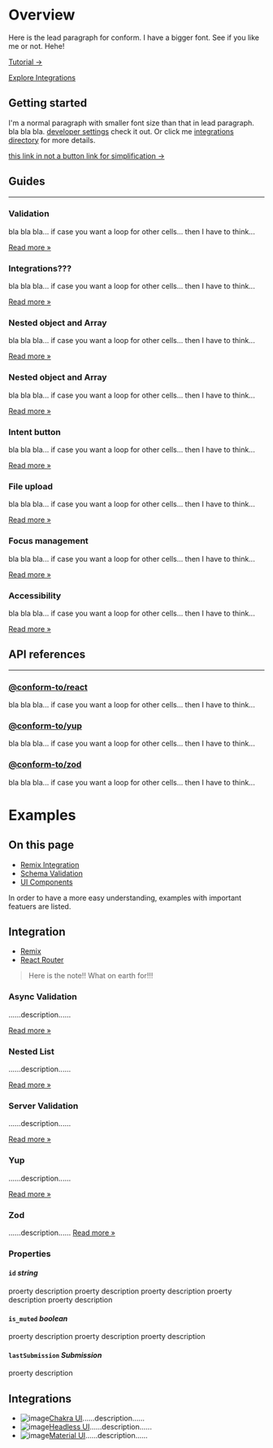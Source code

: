 # Overview

<!-- lead -->

Here is the lead paragraph for conform. I have a bigger font. See if you like me or not. Hehe!

<!-- /lead -->

<!-- button -->

[Tutorial &rarr;](/docs/tutorial.md)

<!-- /button -->
<!-- button variant="outline"-->

[Explore Integrations](/docs/integrations.md)

<!-- /button -->

## Getting started

I'm a normal paragraph with smaller font size than that in lead paragraph. bla bla bla. [developer settings](#) check it out. Or click me [integrations directory](/docs/integrations.md) for more details.

[this link in not a button link for simplification &rarr;](/docs/integrations.md)

## Guides

---

<!-- grid type="sdk" -->

### Validation

bla bla bla... if case you want a loop for other cells... then I have to think...

[Read more &raquo;](/docs/validation.md)

### Integrations???

bla bla bla... if case you want a loop for other cells... then I have to think...

[Read more &raquo;](/docs/integrations.md)

### Nested object and Array

bla bla bla... if case you want a loop for other cells... then I have to think...

[Read more &raquo;](/docs/configuration.md)

### Nested object and Array

bla bla bla... if case you want a loop for other cells... then I have to think...

[Read more &raquo;](/docs/configuration.md)

### Intent button

bla bla bla... if case you want a loop for other cells... then I have to think...

[Read more &raquo;](/docs/intent-button.md)

### File upload

bla bla bla... if case you want a loop for other cells... then I have to think...

[Read more &raquo;](/docs/file-upload.md)

### Focus management

bla bla bla... if case you want a loop for other cells... then I have to think...

[Read more &raquo;](/docs/focus-management.md)

### Accessibility

bla bla bla... if case you want a loop for other cells... then I have to think...

[Read more &raquo;](/docs/accessibility.md)

<!-- /grid -->

## API references

---

<!-- resources -->

### [@conform-to/react](/api/react)

bla bla bla... if case you want a loop for other cells... then I have to think...

### [@conform-to/yup](/api/yup)

bla bla bla... if case you want a loop for other cells... then I have to think...

### [@conform-to/zod](/api/zod)

bla bla bla... if case you want a loop for other cells... then I have to think...

<!-- /resources -->

# Examples

<!-- aside -->

## On this page

- [Remix Integration](#remix-integration)
- [Schema Validation](#schema-validation)
- [UI Components](#ui-components)

<!-- /aside -->

<!-- lead -->

In order to have a more easy understanding, examples with important featuers are listed.

<!-- /lead -->

## Integration

- [Remix](/examples/remix)
- [React Router](/examples/react-router)

> Here is the note!! What on earth for!!!

<!-- grid -->

### Async Validation

......description......

[Read more &raquo;](/examples/async-validation)

### Nested List

......description......

[Read more &raquo;](/examples/nested-list)

### Server Validation

......description......

[Read more &raquo;](/examples/server-validation)

### Yup

......description......

[Read more &raquo;](/examples/yup)

### Zod

......description......
[Read more &raquo;](/examples/zod)

<!-- /grid -->

### Properties

<!-- attributes -->

#### `id` _string_

proerty description proerty description proerty description proerty description proerty description

#### `is_muted` _boolean_

proerty description proerty description proerty description

#### `lastSubmission` _Submission_

proerty description

<!-- /attributes -->

## Integrations

- ![image](image.svg)[Chakra UI](/examples/chakra-ui)......description......
- ![image](image.svg)[Headless UI](/examples/headless-ui)......description......
- ![image](image.svg)[Material UI](/examples/material-ui)......description......
